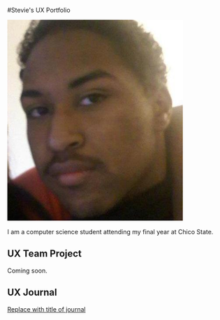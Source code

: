 #Stevie's UX Portfolio

![](assets/419290_3126364932381_1085018955_n.jpg)

I am a computer science student attending my final year at Chico State.

## UX Team Project

Coming soon.

## UX Journal

[Replace with title of journal](j01/)
